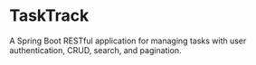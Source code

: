 # TaskTrack
A Spring Boot RESTful application for managing tasks with user authentication, CRUD, search, and pagination.
